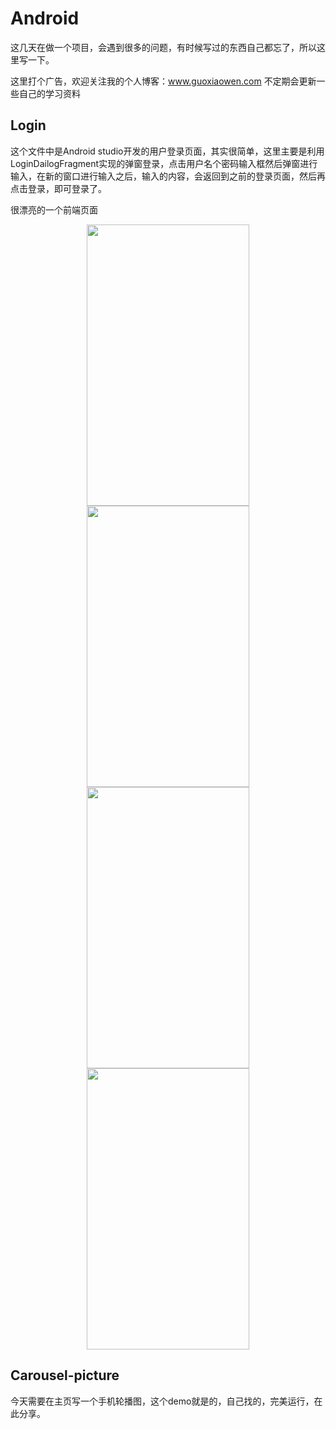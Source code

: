 # Android

这几天在做一个项目，会遇到很多的问题，有时候写过的东西自己都忘了，所以这里写一下。

这里打个广告，欢迎关注我的个人博客：www.guoxiaowen.com
不定期会更新一些自己的学习资料

## Login 
这个文件中是Android studio开发的用户登录页面，其实很简单，这里主要是利用LoginDailogFragment实现的弹窗登录，点击用户名个密码输入框然后弹窗进行输入，在新的窗口进行输入之后，输入的内容，会返回到之前的登录页面，然后再点击登录，即可登录了。

很漂亮的一个前端页面
<div align="center">
<img width="260" height="450" src="https://github.com/wenboi/Android/raw/master/Login/image/1.png"/>
<img width="260" height="450" src="https://github.com/wenboi/Android/raw/master/Login/image/2.png"/>
</div>
<div align="center">
<img width="260" height="450" src="https://github.com/wenboi/Android/raw/master/Login/image/3.png"/>
<img width="260" height="450" src="https://github.com/wenboi/Android/raw/master/Login/image/4.png"/>
</div>

## Carousel-picture

今天需要在主页写一个手机轮播图，这个demo就是的，自己找的，完美运行，在此分享。
